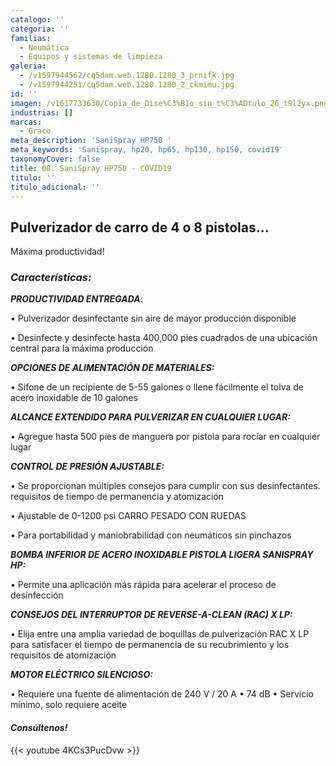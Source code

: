 ```yaml
---
catalogo: ''
categoria: ''
familias:
  - Neumática
  - Equipos y sistemas de limpieza
galeria:
  - /v1597944562/cq5dam.web.1280.1280_3_prnifk.jpg
  - /v1597944251/cq5dam.web.1280.1280_2_ckmimu.jpg
id: ''
imagen: /v1617733630/Copia_de_Dise%C3%B1o_sin_t%C3%ADtulo_26_t9l2yx.png
industrias: []
marcas:
  - Graco
meta_description: 'SaniSpray HP750 '
meta_keywords: 'Sanispray, hp20, hp65, hp130, hp150, covid19'
taxonomyCover: false
title: 08. SaniSpray HP750 - COVID19
titulo: ''
titulo_adicional: ''
---
```




## **Pulverizador de carro de 4 o 8 pistolas...**

Máxima productividad!

### **_Características:_**

**_PRODUCTIVIDAD ENTREGADA_**:

• Pulverizador desinfectante sin aire de mayor producción disponible

• Desinfecte y desinfecte hasta 400,000 pies cuadrados de una ubicación central para la máxima producción

**_OPCIONES DE ALIMENTACIÓN DE MATERIALES:_**

• Sifone de un recipiente de 5-55 galones o llene fácilmente el tolva de acero inoxidable de 10 galones

**_ALCANCE EXTENDIDO PARA PULVERIZAR EN CUALQUIER LUGAR:_**

• Agregue hasta 500 pies de manguera por pistola para rociar en cualquier lugar

**_CONTROL DE PRESIÓN AJUSTABLE:_**

• Se proporcionan múltiples consejos para cumplir con sus desinfectantes. requisitos de tiempo de permanencia y atomización

• Ajustable de 0-1200 psi CARRO PESADO CON RUEDAS

• Para portabilidad y maniobrabilidad con neumáticos sin pinchazos

**_BOMBA INFERIOR DE ACERO INOXIDABLE PISTOLA LIGERA SANISPRAY HP:_**

• Permite una aplicación más rápida para acelerar el proceso de desinfección

**_CONSEJOS DEL INTERRUPTOR DE REVERSE-A-CLEAN (RAC) X LP:_**

• Elija entre una amplia variedad de boquillas de pulverización RAC X LP para satisfacer el tiempo de permanencia de su recubrimiento y los requisitos de atomización

**_MOTOR ELÉCTRICO SILENCIOSO:_**

• Requiere una fuente de alimentación de 240 V / 20 A • 74 dB • Servicio mínimo, solo requiere aceite

#### **_Consúltenos!_**

{{< youtube 4KCs3PucDvw >}}
